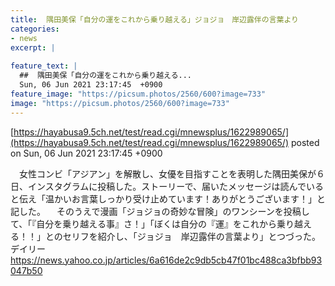 ```yaml
---
title:  隅田美保「自分の運をこれから乗り越える」ジョジョ　岸辺露伴の言葉より  
categories:
- news
excerpt: |
  
feature_text: |
  ##  隅田美保「自分の運をこれから乗り越える...
  Sun, 06 Jun 2021 23:17:45  +0900
feature_image: "https://picsum.photos/2560/600?image=733"
image: "https://picsum.photos/2560/600?image=733"
---
```


[https://hayabusa9.5ch.net/test/read.cgi/mnewsplus/1622989065/](https://hayabusa9.5ch.net/test/read.cgi/mnewsplus/1622989065/)
posted on Sun, 06 Jun 2021 23:17:45  +0900

<!--more-->

　女性コンビ「アジアン」を解散し、女優を目指すことを表明した隅田美保が６日、インスタグラムに投稿した。ストーリーで、届いたメッセージは読んでいると伝え「温かいお言葉しっかり受け止めています！ありがとうございます！」と記した。 　そのうえで漫画「ジョジョの奇妙な冒険」のワンシーンを投稿して、「『自分を乗り越える事』さ！」「ぼくは自分の『運』をこれから乗り越える！！」とのセリフを紹介し、「ジョジョ　岸辺露伴の言葉より」とつづった。 デイリー https://news.yahoo.co.jp/articles/6a616de2c9db5cb47f01bc488ca3bfbb93047b50
